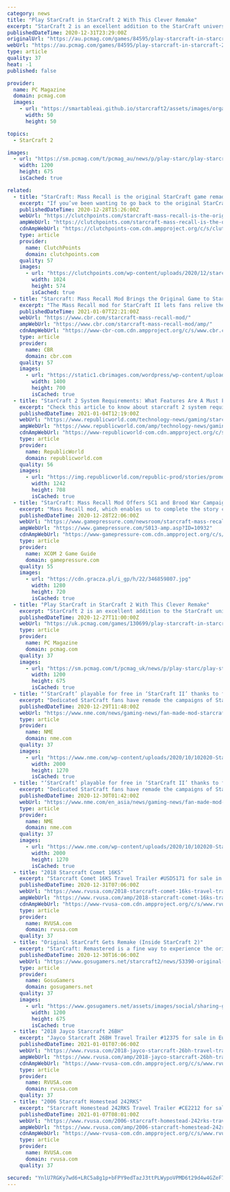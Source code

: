 ```yaml
---
category: news
title: "Play StarCraft in StarCraft 2 With This Clever Remake"
excerpt: "StarCraft 2 is an excellent addition to the StarCraft universe. It improves upon the original in several ways, with better graphics, additional gameplay mechanics, and an extended story."
publishedDateTime: 2020-12-31T23:29:00Z
originalUrl: "https://au.pcmag.com/games/84595/play-starcraft-in-starcraft-2-with-this-clever-remake"
webUrl: "https://au.pcmag.com/games/84595/play-starcraft-in-starcraft-2-with-this-clever-remake"
type: article
quality: 37
heat: -1
published: false

provider:
  name: PC Magazine
  domain: pcmag.com
  images:
    - url: "https://smartableai.github.io/starcraft2/assets/images/organizations/pcmag.com-50x50.jpg"
      width: 50
      height: 50

topics:
  - StarCraft 2

images:
  - url: "https://sm.pcmag.com/t/pcmag_au/news/p/play-starc/play-starcraft-in-starcraft-2-with-this-clever-remake_96tr.1200.jpg"
    width: 1200
    height: 675
    isCached: true

related:
  - title: "StarCraft: Mass Recall is the original StarCraft game remade in SCII"
    excerpt: "If you’ve been wanting to go back to the original StarCraft story but too put off by the game’s dated graphics, then this fan-made StarCraft: Mass Recall is for you. StarCraft: Mass Recall is a fan-made campaign on StarCraft II Both StarCraft II and the original StarCraft games are both already ancient by today’s standards,"
    publishedDateTime: 2020-12-28T15:26:00Z
    webUrl: "https://clutchpoints.com/starcraft-mass-recall-is-the-original-starcraft-game-remade-in-scii/"
    ampWebUrl: "https://clutchpoints.com/starcraft-mass-recall-is-the-original-starcraft-game-remade-in-scii/amp/"
    cdnAmpWebUrl: "https://clutchpoints-com.cdn.ampproject.org/c/s/clutchpoints.com/starcraft-mass-recall-is-the-original-starcraft-game-remade-in-scii/amp/"
    type: article
    provider:
      name: ClutchPoints
      domain: clutchpoints.com
    quality: 57
    images:
      - url: "https://clutchpoints.com/wp-content/uploads/2020/12/starcraft-mass-recall-is-the-original-starcraft-game-remade-in-scii-1024x574.jpg"
        width: 1024
        height: 574
        isCached: true
  - title: "Starcraft: Mass Recall Mod Brings the Original Game to Starcraft 2"
    excerpt: "The Mass Recall mod for StarCraft II lets fans relive the original game's campaign and gameplay with a much more modern coat of paint."
    publishedDateTime: 2021-01-07T22:21:00Z
    webUrl: "https://www.cbr.com/starcraft-mass-recall-mod/"
    ampWebUrl: "https://www.cbr.com/starcraft-mass-recall-mod/amp/"
    cdnAmpWebUrl: "https://www-cbr-com.cdn.ampproject.org/c/s/www.cbr.com/starcraft-mass-recall-mod/amp/"
    type: article
    provider:
      name: CBR
      domain: cbr.com
    quality: 57
    images:
      - url: "https://static1.cbrimages.com/wordpress/wp-content/uploads/2021/01/StarCraft-Mass-Recall-Feature.jpg"
        width: 1400
        height: 700
        isCached: true
  - title: "StarCraft 2 System Requirements: What Features Are A Must For Your Device"
    excerpt: "Check this article to know about starcraft 2 system requirements related to this science fiction real-time strategic video game from Blizzard Entertainment."
    publishedDateTime: 2021-01-04T12:19:00Z
    webUrl: "https://www.republicworld.com/technology-news/gaming/starcraft-2-system-requirements-what-features-are-a-must-for-your-device.html"
    ampWebUrl: "https://www.republicworld.com/amp/technology-news/gaming/starcraft-2-system-requirements-what-features-are-a-must-for-your-device.html"
    cdnAmpWebUrl: "https://www-republicworld-com.cdn.ampproject.org/c/s/www.republicworld.com/amp/technology-news/gaming/starcraft-2-system-requirements-what-features-are-a-must-for-your-device.html"
    type: article
    provider:
      name: RepublicWorld
      domain: republicworld.com
    quality: 56
    images:
      - url: "https://img.republicworld.com/republic-prod/stories/promolarge/xxhdpi/kyqgu21bfd5om3w5_1609431978.jpeg?tr=f-jpeg"
        width: 1242
        height: 708
        isCached: true
  - title: "StarCraft: Mass Recall Mod Offers SC1 and Brood War Campaign on New Engine"
    excerpt: "Mass Recall mod, which enables us to complete the story campaigns of the original StarCraft and the Brood War expansion using the free edition of the second installment, has been released."
    publishedDateTime: 2020-12-28T22:06:00Z
    webUrl: "https://www.gamepressure.com/newsroom/starcraft-mass-recall-mod-offers-sc1-and-brood-war-campaign-on-ne/z92ab4"
    ampWebUrl: "https://www.gamepressure.com/S013-amp.asp?ID=10932"
    cdnAmpWebUrl: "https://www-gamepressure-com.cdn.ampproject.org/c/s/www.gamepressure.com/S013-amp.asp?ID=10932"
    type: article
    provider:
      name: XCOM 2 Game Guide
      domain: gamepressure.com
    quality: 55
    images:
      - url: "https://cdn.gracza.pl/i_gp/h/22/346859807.jpg"
        width: 1280
        height: 720
        isCached: true
  - title: "Play StarCraft in StarCraft 2 With This Clever Remake"
    excerpt: "StarCraft 2 is an excellent addition to the StarCraft universe. It improves upon the original in several ways, with better graphics, additional gameplay mechanics, and an extended story."
    publishedDateTime: 2020-12-27T11:00:00Z
    webUrl: "https://uk.pcmag.com/games/130699/play-starcraft-in-starcraft-2-with-this-clever-remake"
    type: article
    provider:
      name: PC Magazine
      domain: pcmag.com
    quality: 37
    images:
      - url: "https://sm.pcmag.com/t/pcmag_uk/news/p/play-starc/play-starcraft-in-starcraft-2-with-this-clever-remake_421m.1200.jpg"
        width: 1200
        height: 675
        isCached: true
  - title: "‘StarCraft’ playable for free in ‘StarCraft II’ thanks to fan mod"
    excerpt: "Dedicated StarCraft fans have remade the campaigns of StarCraft and StarCraft: Broodwar in Starcraft II. StarCraft Mass Recall is a fan made remake that has been made available for free since its ..."
    publishedDateTime: 2020-12-29T11:48:00Z
    webUrl: "https://www.nme.com/news/gaming-news/fan-made-mod-starcraft-playable-free-starcraft-ii-2846312"
    type: article
    provider:
      name: NME
      domain: nme.com
    quality: 37
    images:
      - url: "https://www.nme.com/wp-content/uploads/2020/10/102020-Starcraft-II-Blizzard-Entertainment.jpg"
        width: 2000
        height: 1270
        isCached: true
  - title: "‘StarCraft’ playable for free in ‘StarCraft II’ thanks to fan mod"
    excerpt: "Dedicated StarCraft fans have remade the campaigns of StarCraft and StarCraft: Broodwar in Starcraft II. StarCraft Mass Recall is a fan made remake that has been made available for free since its ..."
    publishedDateTime: 2020-12-30T01:42:00Z
    webUrl: "https://www.nme.com/en_asia/news/gaming-news/fan-made-mod-starcraft-playable-free-starcraft-ii-2846532"
    type: article
    provider:
      name: NME
      domain: nme.com
    quality: 37
    images:
      - url: "https://www.nme.com/wp-content/uploads/2020/10/102020-Starcraft-II-Blizzard-Entertainment.jpg"
        width: 2000
        height: 1270
        isCached: true
  - title: "2018 Starcraft Comet 16KS"
    excerpt: "Starcraft Comet 16KS Travel Trailer #USD5171 for sale in Jacksonville, Florida 32216. See this unit and thousands more at RVUSA.com. Updated Daily."
    publishedDateTime: 2020-12-31T07:06:00Z
    webUrl: "https://www.rvusa.com/2018-starcraft-comet-16ks-travel-trailer-2926023"
    ampWebUrl: "https://www.rvusa.com/amp/2018-starcraft-comet-16ks-travel-trailer-2926023"
    cdnAmpWebUrl: "https://www-rvusa-com.cdn.ampproject.org/c/s/www.rvusa.com/amp/2018-starcraft-comet-16ks-travel-trailer-2926023"
    type: article
    provider:
      name: RVUSA.com
      domain: rvusa.com
    quality: 37
  - title: "Original StarCraft Gets Remake (Inside StarCraft 2)"
    excerpt: "StarCraft: Remastered is a fine way to experience the original StarCraft and Brood War campaigns, but it's got a few marks against it. First, you gotta pay for it, which in these trying times can be a big ask for some people, and second because it's ..."
    publishedDateTime: 2020-12-30T16:06:00Z
    webUrl: "https://www.gosugamers.net/starcraft2/news/53390-original-starcraft-gets-remake-inside-starcraft-2"
    type: article
    provider:
      name: GosuGamers
      domain: gosugamers.net
    quality: 37
    images:
      - url: "https://www.gosugamers.net/assets/images/social/sharing-generic-253163b9.jpg"
        width: 1200
        height: 675
        isCached: true
  - title: "2018 Jayco Starcraft 26BH"
    excerpt: "Jayco Starcraft 26BH Travel Trailer #12375 for sale in Eureka, Missouri 63025. See this unit and thousands more at RVUSA.com. Updated Daily."
    publishedDateTime: 2021-01-01T07:06:00Z
    webUrl: "https://www.rvusa.com/2018-jayco-starcraft-26bh-travel-trailer-2927163"
    ampWebUrl: "https://www.rvusa.com/amp/2018-jayco-starcraft-26bh-travel-trailer-2927163"
    cdnAmpWebUrl: "https://www-rvusa-com.cdn.ampproject.org/c/s/www.rvusa.com/amp/2018-jayco-starcraft-26bh-travel-trailer-2927163"
    type: article
    provider:
      name: RVUSA.com
      domain: rvusa.com
    quality: 37
  - title: "2006 Starcraft Homestead 242RKS"
    excerpt: "Starcraft Homestead 242RKS Travel Trailer #CE2212 for sale in El Mirage, Arizona 85335. See this unit and thousands more at RVUSA.com. Updated Daily."
    publishedDateTime: 2021-01-07T08:01:00Z
    webUrl: "https://www.rvusa.com/2006-starcraft-homestead-242rks-travel-trailer-2930155"
    ampWebUrl: "https://www.rvusa.com/amp/2006-starcraft-homestead-242rks-travel-trailer-2930155"
    cdnAmpWebUrl: "https://www-rvusa-com.cdn.ampproject.org/c/s/www.rvusa.com/amp/2006-starcraft-homestead-242rks-travel-trailer-2930155"
    type: article
    provider:
      name: RVUSA.com
      domain: rvusa.com
    quality: 37

secured: "YnlU7RGKy7wd6+LRC5a8g1p+bFPY9edTazJ3ttPLWypoVPMD6t29d4w4GZeF7oY5RKDDHE98s5RJm3zXhkyFlkZj5rJCtwwv7hFy9Ua0tkFuT9lSZA3H6Q5ZunEk3AoCYq9WPJV0yt94UxgbJBaMo9lSSOLcTqnAXZGaoHal8/zz7hY7pwE7UmJ0E6fZwcJEdCyRimSMjv4BsMEGur7EgUbZfuQfypUNLnRedTEongHPtGlm/lxV57/X20g+SBQoC4CK57nopX7yA4V7ogcwEjrOfTZP3Kdmh3c+D9gWUJPa+RmMMzlObPJstiGn9DsGmTHxKCvTuktfT7ucHUdMQd/pCOslPvfDPFHdDpcJe5k=;pkrzp8vxH9cB7FhI8PUcug=="
---
```


